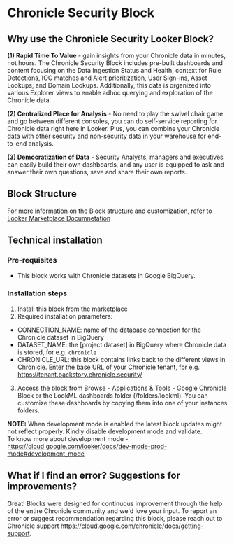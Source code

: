 # Chronicle Security Block

## Why use the Chronicle Security Looker Block?
**(1) Rapid Time To Value** - gain insights from your Chronicle data in minutes, not hours. The Chronicle Security Block includes pre-built dashboards and content focusing on the Data Ingestion Status and Health, context for Rule Detections, IOC matches and Alert prioritization, User Sign-ins, Asset Lookups, and Domain Lookups. Additionally, this data is organized into various Explorer views to enable adhoc querying and exploration of the Chronicle data.

**(2) Centralized Place for Analysis** -  No need to play the swivel chair game and go between different consoles, you can do self-service reporting for Chronicle data right here in Looker. Plus, you can combine your Chronicle data with other security and non-security data in your warehouse for end-to-end analysis.

**(3) Democratization of Data** - Security Analysts, managers and executives can easily build their own dashboards, and any user is equipped to ask and answer their own questions, save and share their own reports.

## Block Structure
For more information on the Block structure and customization, refer to [Looker Marketplace Documnetation](https://docs.looker.com/data-modeling/marketplace/customize-blocks#marketplace_blocks_that_use_refinements)

## Technical installation

### Pre-requisites

- This block works with Chronicle datasets in Google BigQuery.

### Installation steps

1. Install this block from the marketplace
2. Required installation parameters:
  - CONNECTION_NAME: name of the database connection for the Chronicle dataset in BigQuery
  - DATASET_NAME: the [project.dataset] in BigQuery where Chronicle data is stored, for e.g. `chronicle`
  - CHRONICLE_URL: this block contains links back to the different views in Chronicle. Enter the base URL of your Chronicle tenant, for e.g. https://tenant.backstory.chronicle.security/
3. Access the block from Browse - Applications & Tools - Google Chronicle Block or the LookML dashboards folder (/folders/lookml). You can customize these dashboards by copying them into one of your instances folders.

**NOTE:** When development mode is enabled the latest block updates might not reflect properly. Kindly disable development mode and validate.  
To know more about development mode - https://cloud.google.com/looker/docs/dev-mode-prod-mode#development_mode

## What if I find an error? Suggestions for improvements?

Great! Blocks were designed for continuous improvement through the help of the entire Chronicle community and we'd love your input. To report an error or suggest recommendation regarding this block, please reach out to Chronicle support https://cloud.google.com/chronicle/docs/getting-support.
